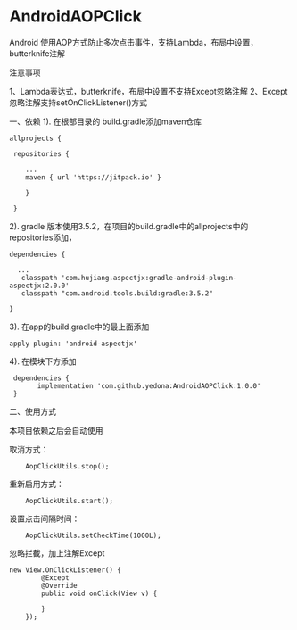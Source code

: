# AndroidAOPClick
Android 使用AOP方式防止多次点击事件，支持Lambda，布局中设置，butterknife注解

注意事项

1、Lambda表达式，butterknife，布局中设置不支持Except忽略注解
2、Except忽略注解支持setOnClickListener()方式


一、依赖
1). 在根部目录的 build.gradle添加maven仓库



    allprojects {
    
	 repositories {
	 
		...
		maven { url 'https://jitpack.io' }
		
		}  
		
     }


2). gradle 版本使用3.5.2，在项目的build.gradle中的allprojects中的repositories添加，


	dependencies {
	
  	  ...
  	   classpath 'com.hujiang.aspectjx:gradle-android-plugin-aspectjx:2.0.0'
 	   classpath "com.android.tools.build:gradle:3.5.2"
	   
	}


3). 在app的build.gradle中的最上面添加

	apply plugin: 'android-aspectjx'

4). 在模块下方添加


  	 dependencies {
     	   implementation 'com.github.yedona:AndroidAOPClick:1.0.0'
  	 }
   
   
   
二、使用方式

本项目依赖之后会自动使用

取消方式：


        AopClickUtils.stop();


重新启用方式：

        AopClickUtils.start();


设置点击间隔时间：

        AopClickUtils.setCheckTime(1000L);

忽略拦截，加上注解Except

	new View.OnClickListener() {
            @Except
            @Override
            public void onClick(View v) {
                
            }
        });

